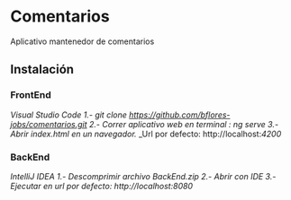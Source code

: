 # Comentarios

Aplicativo mantenedor de comentarios


## Instalación

### FrontEnd

_Visual Studio Code_
_1.- git clone https://github.com/bflores-jobs/comentarios.git_
_2.- Correr aplicativo web en terminal : ng serve_
_3.- Abrir index.html en un navegador._
_Url por defecto: http://localhost:_4200_

### BackEnd

_IntelliJ IDEA_
_1.- Descomprimir archivo BackEnd.zip_
_2.- Abrir con IDE_
_3.- Ejecutar en url por defecto: http://localhost:8080_

